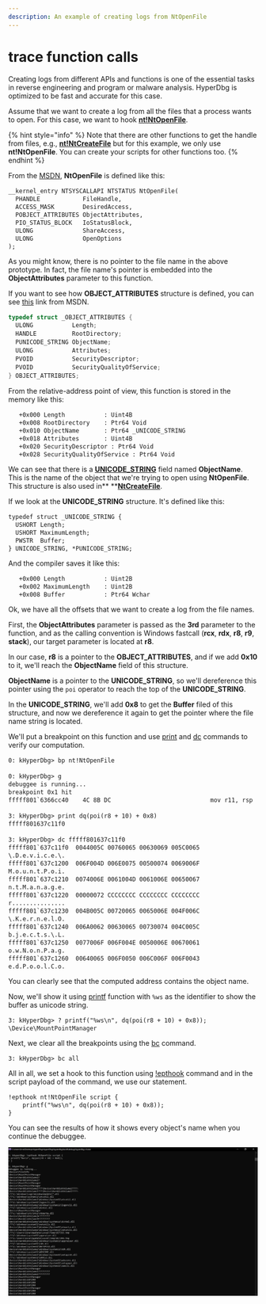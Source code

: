 ```yaml
---
description: An example of creating logs from NtOpenFile
---
```


# trace function calls

Creating logs from different APIs and functions is one of the essential tasks in reverse engineering and program or malware analysis. HyperDbg is optimized to be fast and accurate for this case.

Assume that we want to create a log from all the files that a process wants to open. For this case, we want to hook [**nt!NtOpenFile**](https://docs.microsoft.com/en-us/windows/win32/api/winternl/nf-winternl-ntopenfile). 

{% hint style="info" %}
Note that there are other functions to get the handle from files, e.g., [**nt!NtCreateFile**](https://docs.microsoft.com/en-us/windows/win32/api/winternl/nf-winternl-ntcreatefile) but for this example, we only use **nt!NtOpenFile**. You can create your scripts for other functions too.
{% endhint %}

From the [MSDN](https://docs.microsoft.com/en-us/windows/win32/api/winternl/nf-winternl-ntopenfile), **NtOpenFile** is defined like this:

```clike
__kernel_entry NTSYSCALLAPI NTSTATUS NtOpenFile(
  PHANDLE            FileHandle,
  ACCESS_MASK        DesiredAccess,
  POBJECT_ATTRIBUTES ObjectAttributes,
  PIO_STATUS_BLOCK   IoStatusBlock,
  ULONG              ShareAccess,
  ULONG              OpenOptions
);
```

As you might know, there is no pointer to the file name in the above prototype. In fact, the file name's pointer is embedded into the **ObjectAttributes** parameter to this function.

If you want to see how **OBJECT_ATTRIBUTES** structure is defined, you can see [this](https://docs.microsoft.com/en-us/windows/win32/api/ntdef/ns-ntdef-\_object_attributes) link from MSDN.

```c
typedef struct _OBJECT_ATTRIBUTES {
  ULONG           Length;
  HANDLE          RootDirectory;
  PUNICODE_STRING ObjectName;
  ULONG           Attributes;
  PVOID           SecurityDescriptor;
  PVOID           SecurityQualityOfService;
} OBJECT_ATTRIBUTES;
```

From the relative-address point of view, this function is stored in the memory like this:

```clike
   +0x000 Length           : Uint4B
   +0x008 RootDirectory    : Ptr64 Void
   +0x010 ObjectName       : Ptr64 _UNICODE_STRING
   +0x018 Attributes       : Uint4B
   +0x020 SecurityDescriptor : Ptr64 Void
   +0x028 SecurityQualityOfService : Ptr64 Void
```

We can see that there is a [**UNICODE_STRING**](https://docs.microsoft.com/en-us/windows/win32/api/subauth/ns-subauth-unicode_string) field named **ObjectName**. This is the name of the object that we're trying to open using **NtOpenFile**. This structure is also used in** **[**NtCreateFile**](https://docs.microsoft.com/en-us/windows/win32/api/winternl/nf-winternl-ntcreatefile).

If we look at the **UNICODE_STRING** structure. It's defined like this:

```clike
typedef struct _UNICODE_STRING {
  USHORT Length;
  USHORT MaximumLength;
  PWSTR  Buffer;
} UNICODE_STRING, *PUNICODE_STRING;
```

And the compiler saves it like this:

```clike
   +0x000 Length           : Uint2B
   +0x002 MaximumLength    : Uint2B
   +0x008 Buffer           : Ptr64 Wchar
```

Ok, we have all the offsets that we want to create a log from the file names.

First, the **ObjectAttributes** parameter is passed as the **3rd** parameter to the function, and as the calling convention is Windows fastcall (**rcx**, **rdx**, **r8**, **r9**, **stack**), our target parameter is located at **r8**.

In our case, **r8** is a pointer to the **OBJECT_ATTRIBUTES**, and if we add **0x10** to it, we'll reach the **ObjectName** field of this structure.

**ObjectName** is a pointer to the **UNICODE_STRING**, so we'll dereference this pointer using the `poi` operator to reach the top of the **UNICODE_STRING**.

In the **UNICODE_STRING**, we'll add **0x8** to get the **Buffer** filed of this structure, and now we dereference it again to get the pointer where the file name string is located.

We'll put a breakpoint on this function and use [print](https://docs.hyperdbg.org/commands/debugging-commands/print) and [dc](https://docs.hyperdbg.org/commands/debugging-commands/d) commands to verify our computation.

```clike
0: kHyperDbg> bp nt!NtOpenFile

0: kHyperDbg> g
debuggee is running...
breakpoint 0x1 hit
fffff801`6366cc40    4C 8B DC                            mov r11, rsp

3: kHyperDbg> print dq(poi(r8 + 10) + 0x8)
fffff801637c11f0

3: kHyperDbg> dc fffff801637c11f0
fffff801`637c11f0  0044005C 00760065 00630069 005C0065  \.D.e.v.i.c.e.\.
fffff801`637c1200  006F004D 006E0075 00500074 0069006F  M.o.u.n.t.P.o.i.
fffff801`637c1210  0074006E 0061004D 0061006E 00650067  n.t.M.a.n.a.g.e.
fffff801`637c1220  00000072 CCCCCCCC CCCCCCCC CCCCCCCC  r...............
fffff801`637c1230  004B005C 00720065 0065006E 004F006C  \.K.e.r.n.e.l.O.
fffff801`637c1240  006A0062 00630065 00730074 004C005C  b.j.e.c.t.s.\.L.
fffff801`637c1250  0077006F 006F004E 0050006E 00670061  o.w.N.o.n.P.a.g.
fffff801`637c1260  00640065 006F0050 006C006F 006F0043  e.d.P.o.o.l.C.o.
```

You can clearly see that the computed address contains the object name.

Now, we'll show it using [printf](https://docs.hyperdbg.org/commands/scripting-language/functions/exports/printf) function with `%ws` as the identifier to show the buffer as unicode string.

```clike
3: kHyperDbg> ? printf("%ws\n", dq(poi(r8 + 10) + 0x8));
\Device\MountPointManager
```

Next, we clear all the breakpoints using the [bc](https://docs.hyperdbg.org/commands/debugging-commands/bc) command.

```clike
3: kHyperDbg> bc all
```

All in all, we set a hook to this function using [!epthook](https://docs.hyperdbg.org/commands/extension-commands/epthook) command and in the script payload of the command, we use our statement.

```clike
!epthook nt!NtOpenFile script {
	printf("%ws\n", dq(poi(r8 + 10) + 0x8));
}
```

You can see the results of how it shows every object's name when you continue the debuggee.

![Getting NtOpenFile object names](../../../.gitbook/assets/NtOpenFile-Interpret.PNG)


